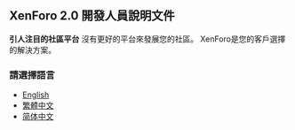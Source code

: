 ## XenForo 2.0 開發人員說明文件

  **引人注目的社區平台**
  沒有更好的平台來發展您的社區。
  XenForo是您的客戶選擇的解決方案。

### 請選擇語言
* [English](https://eversoar.github.io/xenforo2doc/en/)
* [繁體中文](https://eversoar.github.io/xenforo2doc/zh_tw/)
* [简体中文](https://eversoar.github.io/xenforo2doc/zh_cn/)
